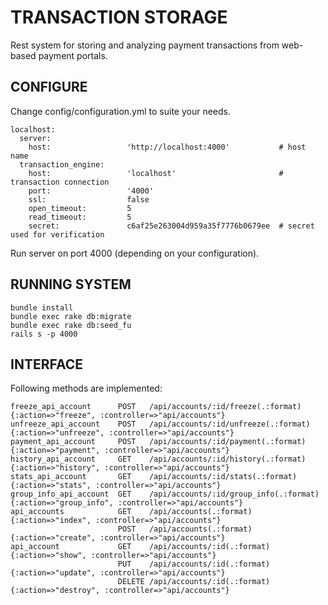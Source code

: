 TRANSACTION STORAGE
=======================

Rest system for storing and analyzing payment transactions from web-based payment portals.

CONFIGURE
-----------------------

Change config/configuration.yml to suite your needs.

```
localhost:
  server:
    host:                 'http://localhost:4000'           # host name
  transaction_engine:
    host:                 'localhost'                       # transaction connection
    port:                 '4000'                                      
    ssl:                  false
    open_timeout:         5
    read_timeout:         5
    secret:               c6af25e263004d959a35f7776b0679ee  # secret used for verification
```

Run server on port 4000 (depending on your configuration).

RUNNING SYSTEM
-----------------------

```
bundle install
bundle exec rake db:migrate
bundle exec rake db:seed_fu
rails s -p 4000
```


INTERFACE
---------------------

Following methods are implemented:

```
freeze_api_account 		POST   /api/accounts/:id/freeze(.:format)     {:action=>"freeze", :controller=>"api/accounts"}
unfreeze_api_account 	POST   /api/accounts/:id/unfreeze(.:format)   {:action=>"unfreeze", :controller=>"api/accounts"}
payment_api_account 	POST   /api/accounts/:id/payment(.:format)    {:action=>"payment", :controller=>"api/accounts"}
history_api_account 	GET    /api/accounts/:id/history(.:format)    {:action=>"history", :controller=>"api/accounts"}
stats_api_account 		GET    /api/accounts/:id/stats(.:format)      {:action=>"stats", :controller=>"api/accounts"}
group_info_api_account 	GET    /api/accounts/:id/group_info(.:format) {:action=>"group_info", :controller=>"api/accounts"}
api_accounts 			GET    /api/accounts(.:format)                {:action=>"index", :controller=>"api/accounts"}
                    	POST   /api/accounts(.:format)                {:action=>"create", :controller=>"api/accounts"}
api_account 			GET    /api/accounts/:id(.:format)            {:action=>"show", :controller=>"api/accounts"}
                       	PUT    /api/accounts/:id(.:format)            {:action=>"update", :controller=>"api/accounts"}
                       	DELETE /api/accounts/:id(.:format)            {:action=>"destroy", :controller=>"api/accounts"}
```

